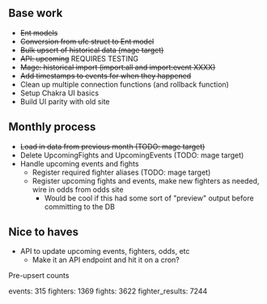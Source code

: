 Base work
---
* ~~Ent models~~
* ~~Conversion from ufc struct to Ent model~~
* ~~Bulk upsert of historical data (mage target)~~
* ~~API: upcoming~~ REQUIRES TESTING
* ~~Mage: historical import (import:all and import:event XXXX)~~
* ~~Add timestamps to events for when they happened~~
* Clean up multiple connection functions (and rollback function)
* Setup Chakra UI basics
* Build UI parity with old site

Monthly process
---
* ~~Load in data from previous month (TODO: mage target)~~
* Delete UpcomingFights and UpcomingEvents (TODO: mage target)
* Handle upcoming events and fights
  <!-- * Create new fighter nodes (TODO: make mage target for this) -->
  * Register required fighter aliases (TODO: mage target)
  * Register upcoming fights and events, make new fighters as needed, wire in odds from odds site
    * Would be cool if this had some sort of "preview" output before committing to the DB

Nice to haves
---
* API to update upcoming events, fighters, odds, etc
  * Make it an API endpoint and hit it on a cron?



Pre-upsert counts

events: 315
fighters: 1369
fights: 3622
fighter_results: 7244